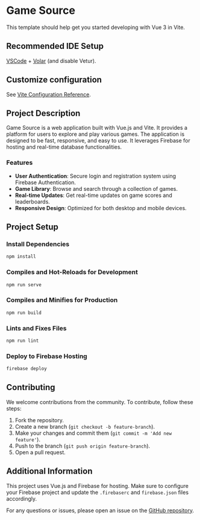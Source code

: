 # Game Source

This template should help get you started developing with Vue 3 in Vite.

## Recommended IDE Setup

[VSCode](https://code.visualstudio.com/) + [Volar](https://marketplace.visualstudio.com/items?itemName=Vue.volar) (and disable Vetur).

## Customize configuration

See [Vite Configuration Reference](https://vite.dev/config/).

## Project Description

Game Source is a web application built with Vue.js and Vite. It provides a platform for users to explore and play various games. The application is designed to be fast, responsive, and easy to use. It leverages Firebase for hosting and real-time database functionalities.

### Features

- **User Authentication**: Secure login and registration system using Firebase Authentication.
- **Game Library**: Browse and search through a collection of games.
- **Real-time Updates**: Get real-time updates on game scores and leaderboards.
- **Responsive Design**: Optimized for both desktop and mobile devices.

## Project Setup

### Install Dependencies
```bash
npm install
```

### Compiles and Hot-Reloads for Development
```bash
npm run serve
```

### Compiles and Minifies for Production
```bash
npm run build
```

### Lints and Fixes Files
```bash
npm run lint
```

### Deploy to Firebase Hosting
```bash
firebase deploy
```

## Contributing

We welcome contributions from the community. To contribute, follow these steps:

1. Fork the repository.
2. Create a new branch (`git checkout -b feature-branch`).
3. Make your changes and commit them (`git commit -m 'Add new feature'`).
4. Push to the branch (`git push origin feature-branch`).
5. Open a pull request.

## Additional Information

This project uses Vue.js and Firebase for hosting. Make sure to configure your Firebase project and update the `.firebaserc` and `firebase.json` files accordingly.

For any questions or issues, please open an issue on the [GitHub repository](https://github.com/your-repo-url).
